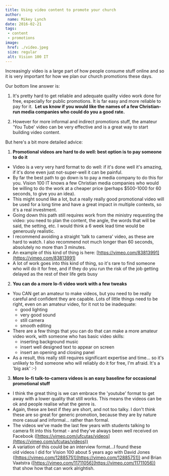```yaml
---
title: Using video content to promote your church
author:
 name: Mikey Lynch
date: 2016-02-21
tags:
 - content
 - promotions
image:
 href: ./video.jpeg
 size: regular
 alt: Vision 100 IT
---
```


Increasingly video is a large part of how people consume stuff online and so it is very important for how we plan our church promotions these days.

Our bottom line answer is:

1. It's pretty hard to get reliable and adequate quality video work done for free, especially for public promotions. It is far easy and more reliable to pay for it.  **Let us know if you would like the names of a few Christian-run media companies who could do you a good rate.**

2. However for more informal and indirect promotions stuff, the amateur 'You Tube' video can be very effective and is a great way to start building video content.

But here's a bit more detailed advice:

1. **Promotional videos are hard to do well: best option is to pay someone to do it**
*   Video is a very very hard format to do well: if it's done well it's amazing, if it's done even just not-super-well it can be painful.
*   By far the best path to go down is to pay a media company to do this for you. Vision 100 IT knows a few Christian media companies who would be willing to do the work at a cheaper price (perhaps $500-1000 for 60 seconds, to give you an idea).
*   This might sound like a lot, but a really really good promotional video will be used for a long time and have a great impact in multiple contexts, so it's a real investment.
*   Going down this path still requires work from the ministry requesting the video: you need to plan the content, the angle, the words that will be said, the setting, etc. I would think a 6 week lead time would be generously realistic.
*   I recommend avoiding a straight 'talk to camera' video, as these are hard to watch. I also recommend not much longer than 60 seconds, absolutely no more than 3 minutes.
*   An example of this kind of thing is here: [https://vimeo.com/83813991](https://vimeo.com/83813991)
*   A lot of work goes into this kind of thing, so it's rare to find someone who will do it for free, and if they do you run the risk of the job getting delayed as the rest of their life gets busy

2. **You can do a more lo-fi video work with a few tweaks**
*   You CAN get an amateur to make videos, but you need to be really careful and confident they are capable. Lots of little things need to be right, even on an amateur video, for it not to be inadequate:
    *   good lighting
    *   very good sound
    *   still camera
    *   smooth editing
*   There are a few things that you can do that can make a more amateur video work, with someone who has basic video skills:
    *   inserting background music
    *   insert well designed text to appear on screen
    *   insert an opening and closing panel
*   As a result, this really still requires significant expertise and time... so it's unlikely to find someone who will reliably do it for free, I'm afraid. It's a 'big ask' :-)

3. **More lo-fi talk-to-camera videos is an easy baseline for occasional promotional stuff**
*   I think the great thing is we can embrace the 'youtube' format to get away with a lower quality that still works. This means the videos can be ok and people realise what the genre is.
*   Again, these are best if they are short, and not too talky. I don't think these are so great for generic promotion, because they are by nature more casual and informal... rather than formal. 
*   The videos we've made the last few years with students talking to camera fit into this format - and they've always been well received on Facebook ([https://vimeo.com/ufcutas/videos](https://vimeo.com/ufcutas/videos))
*   A variation of this could be an interview format...I found these old videos I did for Vision 100 about 5 years ago with David Jones ([https://vimeo.com/12885751](https://vimeo.com/12885751)) and Brian Vaatstra ([https://vimeo.com/11711056](https://vimeo.com/11711056)) that show how that can work alrightish.
